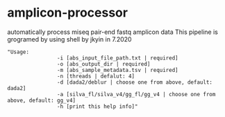 # amplicon-processor  
automatically process miseq pair-end fastq amplicon data  This pipeline is grogramed by using shell by jkyin in 7.2020 
```
"Usage:
                -i [abs_input_file_path.txt | required]
                -o [abs_output_dir | required]
                -m [abs_sample_metadata.tsv | required]
                -n [threads | defalut: 4]
                -d [dada2/deblur | choose one from above, default: dada2]
                -a [silva_fl/silva_v4/gg_fl/gg_v4 | choose one from above, default: gg_v4]
                -h [print this help info]"
```
